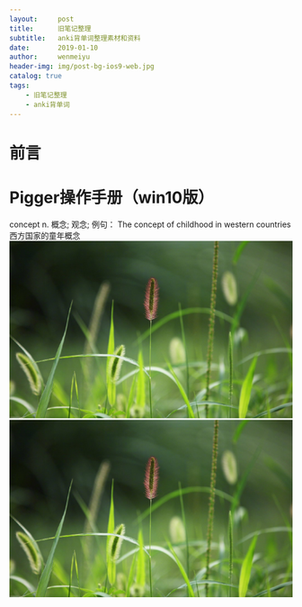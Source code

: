 ```yaml
---
layout:     post
title:      旧笔记整理
subtitle:   anki背单词整理素材和资料
date:       2019-01-10
author:     wenmeiyu
header-img: img/post-bg-ios9-web.jpg
catalog: true
tags:
    - 旧笔记整理
    - anki背单词
---
```

# 前言

>


# Pigger操作手册（win10版）

concept  n.	概念; 观念;
例句：
The concept of childhood in western countries  西方国家的童年概念
![a](https://github.com/wenmeiyu/wenmeiyu.github.io/blob/master/img/404-bg.jpg)
![a](../img/404-bg.jpg)





